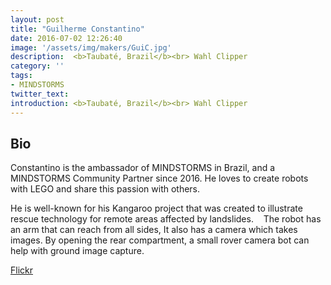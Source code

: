 ```yaml
---
layout: post
title: "Guilherme Constantino"
date: 2016-07-02 12:26:40
image: '/assets/img/makers/GuiC.jpg'
description:  <b>Taubaté, Brazil</b><br> Wahl Clipper
category: ''
tags:
- MINDSTORMS
twitter_text:
introduction: <b>Taubaté, Brazil</b><br> Wahl Clipper
---
```




## Bio


Constantino is the ambassador of MINDSTORMS in Brazil, and a MINDSTORMS Community Partner since 2016. He loves to create robots with LEGO and share this passion with others.

He is well-known for his Kangaroo project that was created to illustrate rescue technology for remote areas affected by landslides. 
 
The robot has an arm that can reach from all sides, It also has a camera which takes images. By opening the rear compartment, a small rover camera bot can help with ground image capture.

[Flickr](https://www.flickr.com/photos/139560874@N05/ )
